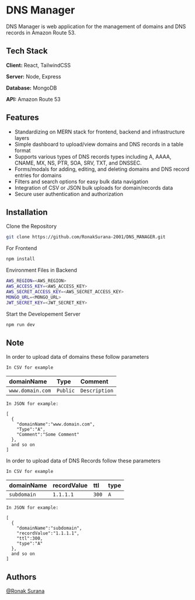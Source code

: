 
# DNS Manager

DNS Manager is web application for the management of domains and DNS records in Amazon Route 53.

## Tech Stack

**Client:** React, TailwindCSS

**Server:** Node, Express

**Database:** MongoDB

**API:** Amazon Route 53

## Features

- Standardizing on MERN stack for frontend, backend and infrastructure layers
- Simple dashboard to upload/view domains and DNS records in a table format
- Supports various types of DNS records types including A, AAAA, CNAME, MX, NS, PTR, SOA, SRV, TXT, and DNSSEC.
- Forms/modals for adding, editing, and deleting domains and DNS record entries for domains
- Filters and search options for easy bulk data navigation
-  Integration of CSV or JSON bulk uploads for domain/records data
-  Secure user authentication and authorization
## Installation

Clone the Repository

```bash
git clone https://github.com/RonakSurana-2001/DNS_MANAGER.git
```
For Frontend
```bash
npm install
```

Environment Files in Backend
```bash
AWS_REGION=<AWS_REGION>
AWS_ACCESS_KEY=<AWS_ACCESS_KEY>
AWS_SECRET_ACCESS_KEY=<AWS_SECRET_ACCESS_KEY>
MONGO_URL=<MONGO_URL>
JWT_SECRET_KEY=<JWT_SECRET_KEY>
```

Start the Developement Server
```bash
npm run dev
```

## Note

In order to upload data of domains these follow parameters  
```http
In CSV for example
```
| domainName | Type     | Comment                |
| :-------- | :------- | :------------------------- |
| `www.domain.com` | `Public` | `Description` |


```http
In JSON for example:

[
  {
    "domainName":"www.domain.com",
    "Type":"A",
    "Comment":"Some Comment"
  },
  and so on
]
```

In order to upload data of DNS Records follow these parameters  
```http
In CSV for example
```
| domainName | recordValue     | ttl                |type               |
| :-------- | :------- | :------------------------- |:------------------------- |
| `subdomain` | `1.1.1.1` | `300` |`A` |


```http
In JSON for example:

[
  {
    "domainName":"subdomain",
    "recordValue":"1.1.1.1",
    "ttl":300,
    "type":"A"
  },
  and so on
]
```
## Authors

 [@Ronak Surana](https://www.linkedin.com/in/ronak-surana-944550205/)

